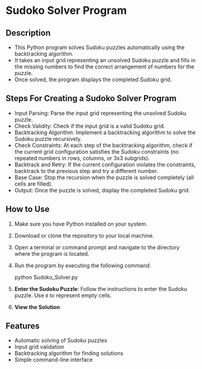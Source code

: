 # Sudoko Solver Program

## Description

- This Python program solves Sudoku puzzles automatically using the backtracking algorithm.
- It takes an input grid representing an unsolved Sudoku puzzle and fills in the missing numbers to find the correct arrangement of numbers for the puzzle. 
- Once solved, the program displays the completed Sudoku grid.

## Steps For Creating a Sudoko Solver Program

- Input Parsing: Parse the input grid representing the unsolved Sudoku puzzle.
- Check Validity: Check if the input grid is a valid Sudoku grid.
- Backtracking Algorithm: Implement a backtracking algorithm to solve the Sudoku puzzle recursively.
- Check Constraints: At each step of the backtracking algorithm, check if the current grid configuration satisfies the Sudoku constraints (no repeated numbers in rows, columns, or 3x3 subgrids).
- Backtrack and Retry: If the current configuration violates the constraints, backtrack to the previous step and try a different number.
- Base Case: Stop the recursion when the puzzle is solved completely (all cells are filled).
- Output: Once the puzzle is solved, display the completed Sudoku grid.


## How to Use

1. Make sure you have Python installed on your system.
2. Download or clone the repository to your local machine.
3. Open a terminal or command prompt and navigate to the directory where the program is located.
4. Run the program by executing the following command:
 
    python Sudoko_Solver.py
5. **Enter the Sudoku Puzzle**: Follow the instructions to enter the Sudoku puzzle. Use `0` to represent empty cells.

5. **View the Solution**
## Features

- Automatic solving of Sudoku puzzles
- Input grid validation
- Backtracking algorithm for finding solutions
- Simple command-line interface
